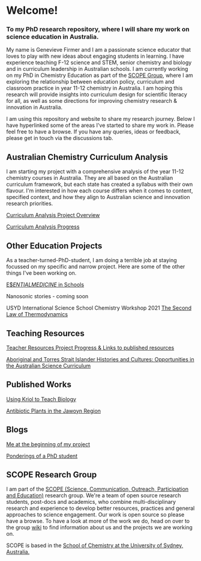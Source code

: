 <h1>Welcome!</h1>

<h3>To my PhD research repository, where I will share my work on science education in Australia.</h3>

<p>My name is Genevieve Firmer and I am a passionate science educator that loves to play with new ideas about engaging students in learning. I have experience teaching F-12 science and STEM, senior chemistry and biology and in curriculum leadership in Australian schools. I am currently working on my PhD in Chemistry Education as part of the <a href="https://github.com/alintheopen/SCOPE">SCOPE Group</a>, where I am exploring the relationship between education policy, curriculum and classroom practice in year 11-12 chemistry in Australia. I am hoping this research will provide insights into curriculum design for scientific literacy for all, as well as some directions for improving chemistry research & innovation in Australia.</p>

<p>I am using this repository and website to share my research journey. Below I have hyperlinked some of the areas I've started to share my work in. Please feel free to have a browse. If you have any queries, ideas or feedback, please get in touch via the discussions tab.</p>

<h2>Australian Chemistry Curriculum Analysis</h2>

<p>I am starting my project with a comprehensive analysis of the year 11-12 chemistry courses in Australia. They are all based on the Australian curriculum framework, but each state has created a syllabus with their own flavour. I'm interested in how each course differs when it comes to content, specified context, and how they align to Australian science and innovation research priorities.</p>

[Curriculum Analysis Project Overview](https://gfirmer.github.io/Chem-Ed-Doctorate/Curriculum-Project-Introduction)

[Curriculum Analysis Progress](https://github.com/GFirmer/Chem-Ed-Doctorate/projects/1)


<h2>Other Education Projects</h2>

<p>As a teacher-turned-PhD-student, I am doing a terrible job at staying focussed on my specific and narrow project. Here are some of the other things I've been working on.</p>

[E$$ENTIAL MEDICINE$ in Schools](https://github.com/alintheopen/SCOPE/issues/13)

Nanosonic stories - coming soon

USYD International Science School Chemistry Workshop 2021 [The Second Law of Thermodynamics](https://gfirmer.github.io/Chem-Ed-Doctorate/Entropy)

<h2>Teaching Resources</h2>

[Teacher Resources Project Progress & Links to published resources](https://github.com/GFirmer/Chem-Ed-Doctorate/projects/2)

[Aboriginal and Torres Strait Islander Histories and Cultures: Opportunities in the Australian Science Curriculum](https://gfirmer.github.io/Chem-Ed-Doctorate/ATSI-Science)

<h2>Published Works</h2>

<a href="https://gfirmer.github.io/Chem-Ed-Doctorate/Kriol-Biology">Using Kriol to Teach Biology</a>

[Antibiotic Plants in the Jawoyn Region](https://gfirmer.github.io/Chem-Ed-Doctorate/Antibiotic-plants-Jawoyn)

<h2>Blogs</h2>

[Me at the beginning of my project](https://github.com/alintheopen/SCOPE/issues/8)

[Ponderings of a PhD student](https://gfirmer.github.io/Chem-Ed-Doctorate/Ponderings-of-a-PhD)

<h2>SCOPE Research Group</h2>

I am part of the [SCOPE (Science, Communication, Outreach, Participation and Education)](https://github.com/alintheopen/SCOPE) research group. We're a team of open source research students, post-docs and academics, who combine multi-disciplinary research and experience to develop better resources, practices and general approaches to science engagement. Our work is open source so please have a browse. To have a look at more of the work we do, head on over to the group [wiki](https://github.com/alintheopen/SCOPE/wiki) to find information about us and the projects we are working on.

SCOPE is based in the [School of Chemistry at the University of Sydney, Australia.](https://www.sydney.edu.au/science/schools/school-of-chemistry.html)
